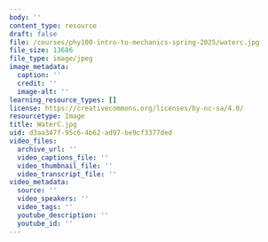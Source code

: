 ```yaml
---
body: ''
content_type: resource
draft: false
file: /courses/phy100-intro-to-mechanics-spring-2025/waterc.jpg
file_size: 13686
file_type: image/jpeg
image_metadata:
  caption: ''
  credit: ''
  image-alt: ''
learning_resource_types: []
license: https://creativecommons.org/licenses/by-nc-sa/4.0/
resourcetype: Image
title: WaterC.jpg
uid: d3aa347f-95c6-4b62-ad97-be9cf3377ded
video_files:
  archive_url: ''
  video_captions_file: ''
  video_thumbnail_file: ''
  video_transcript_file: ''
video_metadata:
  source: ''
  video_speakers: ''
  video_tags: ''
  youtube_description: ''
  youtube_id: ''
---
```

